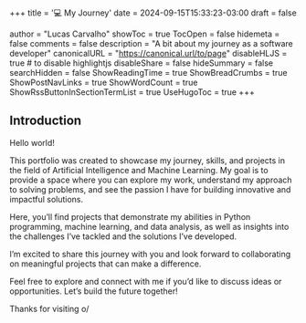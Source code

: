 +++
title = '💻 My Journey'
date = 2024-09-15T15:33:23-03:00
draft = false

author = "Lucas Carvalho"
showToc = true
TocOpen = false
hidemeta = false
comments = false
description = "A bit about my journey as a software developer"
canonicalURL = "https://canonical.url/to/page"
disableHLJS = true # to disable highlightjs
disableShare = false
hideSummary = false
searchHidden = false
ShowReadingTime = true
ShowBreadCrumbs = true
ShowPostNavLinks = true
ShowWordCount = true
ShowRssButtonInSectionTermList = true
UseHugoToc = true
+++

## Introduction

Hello world!

This portfolio was created to showcase my journey, skills, and projects in the field of Artificial Intelligence and Machine Learning. My goal is to provide a space where you can explore my work, understand my approach to solving problems, and see the passion I have for building innovative and impactful solutions.

Here, you’ll find projects that demonstrate my abilities in Python programming, machine learning, and data analysis, as well as insights into the challenges I’ve tackled and the solutions I’ve developed.

I’m excited to share this journey with you and look forward to collaborating on meaningful projects that can make a difference.

Feel free to explore and connect with me if you’d like to discuss ideas or opportunities. Let’s build the future together!

Thanks for visiting o/